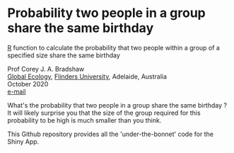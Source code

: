 # Probability two people in a group share the same birthday

<a target="_blank" href="https://cran.r-project.org">R</a> function to calculate the probability that two people within a group of a specified size share the same birthday

Prof Corey J. A. Bradshaw <br>
<a href="http://globalecologyflinders.com" target="_blank">Global Ecology</a>, <a href="http://flinders.edu.au" target="_blank">Flinders University</a>, Adelaide, Australia <br>
October 2020 <br>
<a href=mailto:corey.bradshaw@flinders.edu.au>e-mail</a> <br>

What's the probability that two people in a group share the same birthday ? It will likely surprise you that the size of the group required for this probability to be high is much smaller than you think.

This Github repository provides all the 'under-the-bonnet' code for the Shiny App.
